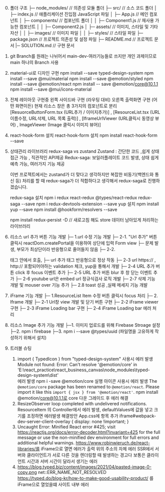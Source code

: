 0. 폴더 구조
   ├─ node_modules/ // 의존성 모듈 폴더
   ├─ src/ // 소스 코드 폴더
   │ ├─ index.js // 애플리케이션 진입점 JavaScript 파일
   │ ├─ App.js // 메인 컴포넌트
   │ ├─ components/ // 컴포넌트 폴더
   │ │ ├─ Component1.js // 재사용 가능한 컴포넌트
   │ │ ├─ Component2.js
   │ ├─ assets/ // 이미지, 스타일 및 기타 자산
   │ │ ├─ images/ // 이미지 파일
   │ │ ├─ styles/ // 스타일 파일
   ├─ package.json // 프로젝트 의존성 및 설정 파일
   ├─ README.md // 프로젝트 문서
   |─ SOLUTION.md // 구현 문서

1. git Branch를 원래는 나뉘어서 main-dev-여러기능들로 쓰지만
   개인 과제이므로 main 하나의 Branch 사용

2. material-ui로 디자인 구현
   npm install --save typed-design-system
   npm install --save @mui/material
   npm install --save @emotion/styled
   npm install --save @emotion/react
   npm install -- save @emotion/core@10.1.1
   npm install --save @mui/icons-material

3. 전체 레이아웃 구현중
   왼쪽 사이드바 구현 (라우팅 대비)
   오른쪽 출력화면 구현 (어떤 화면이든)
   현재 리소스 창은 총 3가지의 컴포넌트로 분리
   [ResuorceButtonForm.tsx (URL추가 / 이미지추가)] ,
   [ResourceList.tsx (URL 이름수정, URL삭제, URL 목록 출력)] ,
   [IframeUrlViewer (URL클릭시 동영상 뷰어) , ImageViewer (Image 클릭시 이미지 뷰어)]

4. react-hook-form 설치
   react-hook-form 설치
   npm install react-hook-form --save

5. 상태관리 라이브러리
   redux-saga vs zustand
   Zustand : 간단한 코드 ,쉽게 상태접근 가능 , 직관적인 API제공
   Redux-saga: 보일러플레이트 코드 발생, 상태 쉽게 예측 가능, 여러가지 기능 제공

   이번 프로젝트에서는 zustand가 더 맞다고 생각하지만
   복잡한 비동기(백엔드와 통신 등) 처리를 할 때 redux-saga가 더 적합하다고 생각해서 redux-saga로 진행하겠습니다.

   redux-saga 설치
   npm i redux react-redux @types/react-redux redux-saga --save
   npm i redux-devtools-extension --save
   yup 설치
   npm install yup --save
   npm install @hookform/resolvers --save

   npm install redux-persist -D // 새로고침 해도 store 데이터 남아있게 처리하는 라이브러리

6. 리소스 url 추가 버튼 기능 개발
   ├─ 1.url 수정 기능 개발
   ├─ 2-1. "Url 추가" 버튼 클릭시 reactDom.createPortal을 이용하여 상단에 입력 Form view
   ├─ 문제 발생, 부모가 최상단이라 반응형으로 줄어들지 않음
   ├─ 2-2. <div position="relative"> 태그 안에서 호출,
   ├─ url 추가 태그 반응형으로 정상 작동
   ├─ 2-3 url https:// , http:// 포함되어야하는 validation 체크, yup을 통해서 개발
   ├─ 2-4 URL 추가 버튼 click 후 focus 이벤트 추가
   ├─ 2-5 URL 추가 버튼 blur 후 창 닫는 이벤트 추가
   ├─ 2-6 youtube url은 embed url 정규식검사 로직 개발
   ├─ 2-7 삭제 기능 개발 및 mouser over 기능 추가
   ├─ 2.8 toast 성공 ,실패 메세지 기능 개발

7. iFrame 기능 개발
   ├─ 1.ResourceList Item 수정 버튼 클릭시 focus 처리
   ├─ 2. Iframe 개발
   ├─ 2-1 Url창 view 개발 및 닫기 버튼 구현
   ├─ 2-2 iFrame viewer 구현
   ├─ 2-3 iFrame Loading bar 구현
   ├─ 2-4 iFrame Loading bar 에러 처리

8. 리소스 Image 추가 기능 개발
   ├─1. 이미지 업로드를 위해 Firebase Stroage 설정
   ├─2. npm i firebase
   ├─3. npm i --save @types/uuid (파일명을 고유하게 작성하기 위해서 설치)
9. 트러블 슈팅
   1. import { TypedIcon } from "typed-design-system" 사용시 에러 발생
      Module not found: Error: Can't resolve '@emotion/core' in 'E:\react_practice\react_business_canvas\node_modules\typed-design-system\dist'  
      에러 발생
      npm i -save @emotion/core 실행
      아이콘 사용시 에러 발생
      The `@emotion/core` package has been renamed to `@emotion/react`. Please import it like this `import { jsx } from '@emotion/react'`.
      npm install @emotion/core@10.1.1로 core 다운 그레이드 후 에러 해결
   2. ResizeObserver loop completed with undelivered notifications.
      ResourceItem 의 Controller에서 에러 발생, defaultValues에 값을 넣고 크기를 조정하면 에러발생
      해결방안
      App.css에 항목 추가
      iframe#webpack-dev-server-client-overlay {
      display: none !important;
      }
   3. Uncaught Error: Minified React error #425; visit https://reactjs.org/docs/error-decoder.html?invariant=425 for the full message or use the non-minified dev environment for full errors and additional helpful warnings.
      https://www.robinwieruch.de/react-libraries/를 iFrame으로 열면 에러가 출력
      위의 주소의 자체 에러 SSR에서 서버와 클라이언트가 서로 다른 것을 렌더링할 때 발생하는 경고다 보통은 클라이언트 시간과 서버 시간이 달라서 생기는 에러
   4. https://blog.typed.biz/content/images/2021/04/pasted-image-0-copy.png net::ERR_NAME_NOT_RESOLVED  
      https://typed.do/blog-kr/how-to-make-good-usability-product/ 를 iFrame으로 열었을떄 사이트 내부 에러
